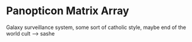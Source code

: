 # Panopticon Matrix Array
Galaxy surveillance system, some sort of catholic style, maybe end of the world cult --> sashe